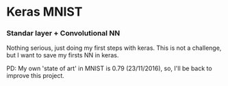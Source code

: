 # Keras MNIST 

### Standar layer + Convolutional NN

Nothing serious, just doing my first steps with keras.
This is not a challenge, but I want to save my firsts NN in keras. 

PD: My own 'state of art' in MNIST is 0.79 (23/11/2016), so, I'll be back to improve this project. 